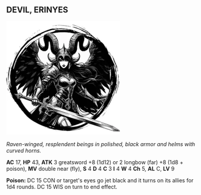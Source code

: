 ## DEVIL, ERINYES

![](images/devil-erinyes.webp)

_Raven-winged, resplendent beings in polished, black armor and helms with curved horns._

**AC** 17, **HP** 43, **ATK** 3 greatsword +8 (1d12) or 2 longbow (far) +8 (1d8 + poison), **MV** double near (fly), **S** 4 **D** 4 **C** 3 **I** 4 **W** 4 **Ch** 5, **AL** C, **LV** 9

**Poison:** DC 15 CON or target's eyes go jet black and it turns on its allies for 1d4 rounds. DC 15 WIS on turn to end effect.

